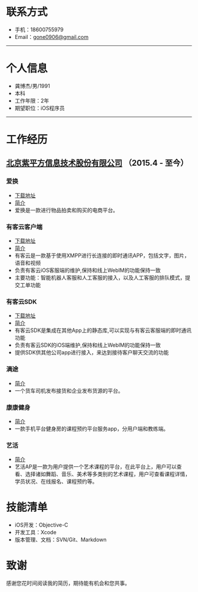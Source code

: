 # 联系方式

- 手机：18600755979
- Email：gone0906@gmail.com

---

# 个人信息

- 龚博杰/男/1991
- 本科
- 工作年限：2年
- 期望职位：iOS程序员

---

# 工作经历

## [北京紫平方信息技术股份有限公司](http://www.zipingfang.com) （2015.4 - 至今）

### 爱换 
- [下载地址](https://itunes.apple.com/us/app/爱换/id893924685)
- [简介](http://www.zipingfang.com/case/66.html)
- 爱换是一款进行物品拍卖和购买的电商平台。

### 有客云客户端

- [下载地址](https://itunes.apple.com/us/app/you-ke-yun-ke-fu-duan/id1039666514)
- [简介](http://www.youkeyun.com/appdown/index.html)
- 有客云是一款基于使用XMPP进行长连接的即时通讯APP，包括文字，图片，语音和视频
- 负责有客云iOS客服端的维护,保持和线上WebIM的功能保持一致
- 主要功能：智能机器人客服和人工客服的接入，以及人工客服的排队模式，提交工单功能

### 有客云SDK

- [下载地址](https://fir.im/youkeyunSDKDemo)
- [简介](http://www.youkeyun.com/download/index.html)
- 有客云SDK是集成在其他App上的静态库,可以实现与有客云客服端的即时通讯功能
- 负责有客云SDK的iOS端维护,保持和线上WebIM的功能保持一致
- 提供SDK供其他公司app进行接入，来达到接待客户聊天交流的功能

### 满途

- [简介](http://www.zipingfang.com/case/mantu.html)
- 一个货车司机发布接货和企业发布货源的平台。

### 康康健身

- [简介](http://www.zipingfang.com/case/kangkang.html)
- 一款手机平台健身房的课程预约平台服务app，分用户端和教练端。

<!--### 亲代收

- [简介](http://www.zipingfang.com/case/kangkang.html)-->

### 艺活

- [简介](http://www.zipingfang.com/case/54.html)
- 艺活AP是一款为用户提供一个艺术课程的平台，在此平台上，用户可以查看、选择诸如舞蹈、音乐、美术等多类别的艺术课程，用户可查看课程详情，学员状况、在线报名、课程预约等。


# 技能清单

- iOS开发：Objective-C
- 开发工具：Xcode
- 版本管理、文档：SVN/Git、Markdown

# 致谢
感谢您花时间阅读我的简历，期待能有机会和您共事。


